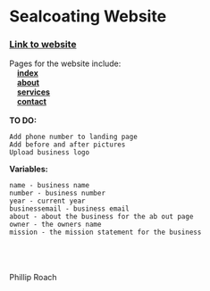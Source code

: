 # Sealcoating Website
### [Link to website](https://roachboisss.github.io/sealcoating)
Pages for the website include:<br/>
&ensp;&ensp;[**index**](https://roachboisss.github.io/sealcoating/index.html)<br/>
&ensp;&ensp;[**about**](https://roachboisss.github.io/sealcoating/about.html)<br/>
&ensp;&ensp;[**services**](https://roachboisss.github.io/sealcoating/services.html)<br/>
&ensp;&ensp;[**contact**](https://roachboisss.github.io/sealcoating/contact.html)<br/><br/>
**TO DO:**
```
Add phone number to landing page
Add before and after pictures
Upload business logo
```
**Variables:**
```
name - business name
number - business number
year - current year
businessemail - business email
about - about the business for the ab out page
owner - the owners name
mission - the mission statement for the business
```
<br/><br/><br/>Phillip Roach
